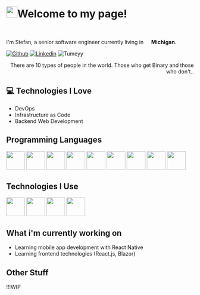 <h1><img src="https://emojis.slackmojis.com/emojis/images/1531849430/4246/blob-sunglasses.gif?1531849430" width="30"/>Welcome to my page!</h1>

<br>
<p>I'm Stefan, a senior software engineer currently living in <img src="https://cdn-icons-png.flaticon.com/512/323/323310.png" width="13"/> <b>Michigan</b>. </p>

<!-- Your badges
You can use the website to generate badges: https://shields.io/
-->
[![Github](https://img.shields.io/badge/-Github-000?style=flat&logo=Github&logoColor=white)](https://github.com/Tumeyy)
[![Linkedin](https://img.shields.io/badge/-LinkedIn-blue?style=flat&logo=Linkedin&logoColor=white)](https://www.linkedin.com/in/stefan-tumey-67a6a7101/)
<img src="https://komarev.com/ghpvc/?username=Tumeyy" alt="Tumeyy" />

<div style="text-align: right">There are 10 types of people in the world. Those who get Binary and those who don't.. </div>

## :computer: Technologies I Love
* DevOps
* Infrastructure as Code
* Backend Web Development

## Programming Languages
<img src="https://cdn.jsdelivr.net/gh/devicons/devicon/icons/csharp/csharp-original.svg" width='50'/>         
<img src="https://cdn.jsdelivr.net/gh/devicons/devicon/icons/microsoftsqlserver/microsoftsqlserver-plain-wordmark.svg" width='50'/>  
<img src="https://cdn.jsdelivr.net/gh/devicons/devicon/icons/mysql/mysql-original-wordmark.svg" width='50'/> 
<img src="https://cdn.jsdelivr.net/gh/devicons/devicon/icons/html5/html5-original-wordmark.svg" width='50'/>     
<img src="https://cdn.jsdelivr.net/gh/devicons/devicon/icons/javascript/javascript-original.svg" width='50'/>
<img src="https://cdn.jsdelivr.net/gh/devicons/devicon/icons/java/java-original-wordmark.svg" width='50'/>
<img src="https://cdn.jsdelivr.net/gh/devicons/devicon/icons/python/python-original-wordmark.svg" width='50'/> 
<img src="https://cdn.jsdelivr.net/gh/devicons/devicon/icons/react/react-original-wordmark.svg" width='50'/>
<img src="https://cdn.jsdelivr.net/gh/devicons/devicon/icons/typescript/typescript-original.svg" width='50'/>
          
          


## Technologies I Use
<img src="https://cdn.jsdelivr.net/gh/devicons/devicon/icons/git/git-original.svg" width='50'/>  <img src="https://cdn.jsdelivr.net/gh/devicons/devicon/icons/amazonwebservices/amazonwebservices-plain-wordmark.svg" width='50'/> <img src="https://cdn.jsdelivr.net/gh/devicons/devicon/icons/kubernetes/kubernetes-plain-wordmark.svg" width='50'/> <img src="https://cdn.jsdelivr.net/gh/devicons/devicon/icons/docker/docker-original-wordmark.svg" width='50'/>  


## What i'm currently working on
* Learning mobile app development with React Native
* Learning frontend technologies (React.js, Blazor) 

## Other Stuff
!!!WIP

<br>
